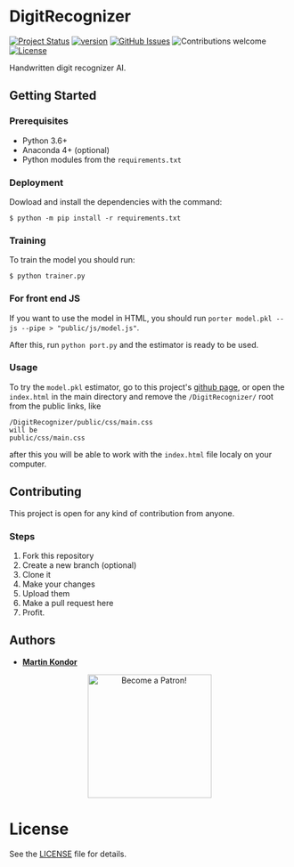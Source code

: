 # DigitRecognizer

[![Project Status](https://img.shields.io/badge/status-active-brightgreen.svg)](https://github.com/MartinKondor/DigitRecognizer/)
[![version](https://img.shields.io/badge/version-2019.07-brightgreen.svg)](https://github.com/MartinKondor/DigitRecognizer/)
[![GitHub Issues](https://img.shields.io/github/issues/MartinKondor/MovieRecommender.svg)](https://github.com/MartinKondor/DigitRecognizer/issues)
![Contributions welcome](https://img.shields.io/badge/contributions-welcome-blue.svg)
[![License](https://img.shields.io/badge/license-MIT-blue.svg)](https://opensource.org/licenses/MIT)

Handwritten digit recognizer AI.

## Getting Started

### Prerequisites

* Python 3.6+
* Anaconda 4+ (optional)
* Python modules from the `requirements.txt`

### Deployment

Dowload and install the dependencies with the command:

```
$ python -m pip install -r requirements.txt
```

### Training

To train the model you should run:

`$ python trainer.py`

### For front end JS

If you want to use the model in HTML, you should run `porter model.pkl --js --pipe > "public/js/model.js"`.

After this, run `python port.py` and the estimator is ready to be used.

### Usage

To try the `model.pkl` estimator, go to this project's [github page](https://github.com/MartinKondor/DigitRecognizer/),
or open the `index.html` in the main directory and remove the `/DigitRecognizer/` root from the public links, like 

```
/DigitRecognizer/public/css/main.css
will be 
public/css/main.css
```

after this you will be able to work with the `index.html` file localy on your computer. 

## Contributing

This project is open for any kind of contribution from anyone.

### Steps

1. Fork this repository
2. Create a new branch (optional)
3. Clone it
4. Make your changes
5. Upload them
6. Make a pull request here
7. Profit.

## Authors

* **[Martin Kondor](https://github.com/MartinKondor)**

<p align="center"><a href="https://www.patreon.com/bePatron?u=17006186" data-patreon-widget-type="become-patron-button"><img width="222" class="img-responsive" alt="Become a Patron!" title="Become a Patron!" src="https://martinkondor.github.io/img/become_a_patron_button.png"></a></p>

# License

See the [LICENSE](LICENSE) file for details.


